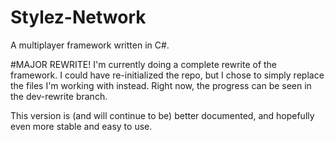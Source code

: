 # Stylez-Network
A multiplayer framework written in C#.

#MAJOR REWRITE!
I'm currently doing a complete rewrite of the framework. I could have re-initialized the repo, but I chose to simply
replace the files I'm working with instead. Right now, the progress can be seen in the dev-rewrite branch.

This version is (and will continue to be) better documented, and hopefully even more stable and easy to use.
